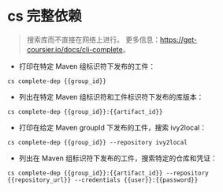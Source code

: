 # cs 完整依赖

> 搜索库而不直接在网络上进行。
> 更多信息：<https://get-coursier.io/docs/cli-complete>。

- 打印在特定 Maven 组标识符下发布的工件：

`cs complete-dep {{group_id}}`

- 列出在特定 Maven 组标识符和工件标识符下发布的库版本：

`cs complete-dep {{group_id}}:{{artifact_id}}`

- 打印在给定 Maven groupId 下发布的工件，搜索 ivy2local：

`cs complete-dep {{group_id}} --repository ivy2local`

- 列出在 Maven 组标识符下发布的工件，搜索特定的仓库和凭证：

`cs complete-dep {{group_id}}:{{artifact_id}} --repository {{repository_url}} --credentials {{user}}:{{password}}`